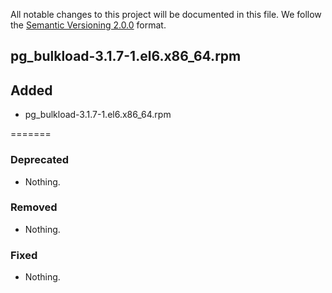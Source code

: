 All notable changes to this project will be documented in this file.
We follow the [Semantic Versioning 2.0.0](http://semver.org/) format.

## pg_bulkload-3.1.7-1.el6.x86_64.rpm

## Added
- pg_bulkload-3.1.7-1.el6.x86_64.rpm

=======

### Deprecated
- Nothing.

### Removed
- Nothing.

### Fixed
- Nothing.


